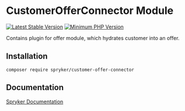 # CustomerOfferConnector Module
[![Latest Stable Version](https://poser.pugx.org/spryker/customer-offer-connector/v/stable.svg)](https://packagist.org/packages/spryker/customer-offer-connector)
[![Minimum PHP Version](https://img.shields.io/badge/php-%3E%3D%208.0-8892BF.svg)](https://php.net/)

Contains plugin for offer module, which hydrates customer into an offer.

## Installation

```
composer require spryker/customer-offer-connector
```

## Documentation

[Spryker Documentation](https://docs.spryker.com)
